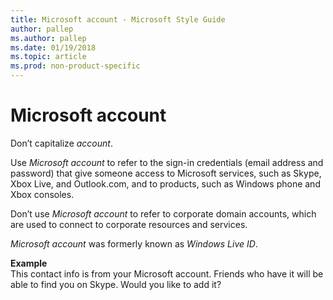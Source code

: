 ```yaml
---
title: Microsoft account - Microsoft Style Guide
author: pallep
ms.author: pallep
ms.date: 01/19/2018
ms.topic: article
ms.prod: non-product-specific
---
```


# Microsoft account

Don’t capitalize *account*.

Use *Microsoft account* to refer to the sign-in credentials (email address and password) that give someone access to Microsoft services, such as Skype, Xbox Live, and Outlook.com, and to products, such as Windows phone and Xbox consoles. 

Don’t use *Microsoft account* to refer to corporate domain accounts, which are used to connect to corporate resources and services.

*Microsoft account* was formerly known as *Windows Live ID*.

**Example**  
This contact info is from your Microsoft account. Friends who have it will be able to find you on Skype. Would you like to add it?
